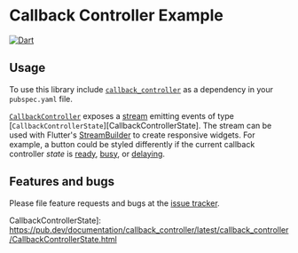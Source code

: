 
# Callback Controller Example

[![Dart](https://github.com/simphotonics/callback_controller/actions/workflows/dart.yml/badge.svg)](https://github.com/simphotonics/callback_controller/actions/workflows/dart.yml)

## Usage

To use this library include [`callback_controller`][callback_controller]
as a dependency in your `pubspec.yaml` file.


[`CallbackController`][CallbackController] exposes a [stream] emitting events of
type [`CallbackControllerState`][CallbackControllerState].
The stream can be used
with Flutter's [StreamBuilder] to create responsive widgets. For example, a
button could be styled differently if the current callback controller *state* is
[ready][ready], [busy][busy], or [delaying][delaying].



## Features and bugs

Please file feature requests and bugs at the [issue tracker].


<!-- Links -->

[issue tracker]: https://github.com/simphotonics/callback_controller/issues

[example]: https://github.com/simphotonics/callback_controller/tree/main/example

[callback_controller]: https://pub.dev/packages/callback_controller

[CallbackController]: https://pub.dev/documentation/callback_controller/latest/callback_controller/CallbackController-class.html

CallbackControllerState]: https://pub.dev/documentation/callback_controller/latest/callback_controller/CallbackControllerState.html

[CallbackLimiter]: https://pub.dev/documentation/callback_controller/latest/callback_controller/CallbackLimiter-class.html

[CallbackDelayer]: https://pub.dev/documentation/callback_controller/latest/callback_controller/CallbackDelayer-class.html

[stream]: https://pub.dev/documentation/callback_controller/latest/callback_controller/CallbackController/stream.html

[StreamBuilder]: https://api.flutter.dev/flutter/widgets/StreamBuilder-class.html

[ready]:https://pub.dev/documentation/callback_controller/latest/callback_controller/ready-constant.html

[busy]: https://pub.dev/documentation/callback_controller/latest/callback_controller/busy-constant.html

[delaying]:https://pub.dev/documentation/callback_controller/latest/callback_controller/delaying-constant.html